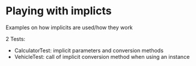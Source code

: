 Playing with implicts
=====================

Examples on how implicits are used/how they work

2 Tests:
* CalculatorTest:  implicit parameters and conversion methods
* VehicleTest: call of implicit conversion method when using an instance



